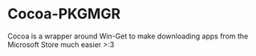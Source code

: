 # Cocoa-PKGMGR
Cocoa is a wrapper around Win-Get to make downloading apps from the Microsoft Store much easier >:3
